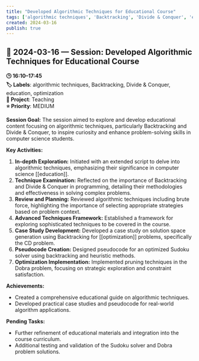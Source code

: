 ```yaml
---
title: "Developed Algorithmic Techniques for Educational Course"
tags: ['algorithmic techniques', 'Backtracking', 'Divide & Conquer', 'education', 'optimization']
created: 2024-03-16
publish: true
---
```


## 📅 2024-03-16 — Session: Developed Algorithmic Techniques for Educational Course

**🕒 16:10–17:45**  
**🏷️ Labels**: algorithmic techniques, Backtracking, Divide & Conquer, education, optimization  
**📂 Project**: Teaching  
**⭐ Priority**: MEDIUM  


**Session Goal:**
The session aimed to explore and develop educational content focusing on algorithmic techniques, particularly Backtracking and Divide & Conquer, to inspire curiosity and enhance problem-solving skills in computer science students.

**Key Activities:**
1. **In-depth Exploration:** Initiated with an extended script to delve into algorithmic techniques, emphasizing their significance in computer science [[education]].
2. **Technique Examination:** Reflected on the importance of Backtracking and Divide & Conquer in programming, detailing their methodologies and effectiveness in solving complex problems.
3. **Review and Planning:** Reviewed algorithmic techniques including brute force, highlighting the importance of selecting appropriate strategies based on problem context.
4. **Advanced Techniques Framework:** Established a framework for exploring sophisticated techniques to be covered in the course.
5. **Case Study Development:** Developed a case study on solution space generation using Backtracking for [[optimization]] problems, specifically the CD problem.
6. **Pseudocode Creation:** Designed pseudocode for an optimized Sudoku solver using backtracking and heuristic methods.
7. **Optimization Implementation:** Implemented pruning techniques in the Dobra problem, focusing on strategic exploration and constraint satisfaction.

**Achievements:**
- Created a comprehensive educational guide on algorithmic techniques.
- Developed practical case studies and pseudocode for real-world algorithm applications.

**Pending Tasks:**
- Further refinement of educational materials and integration into the course curriculum.
- Additional testing and validation of the Sudoku solver and Dobra problem solutions.
